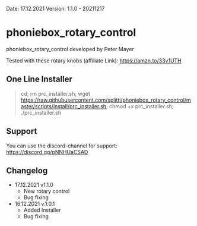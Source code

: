 Date: 17.12.2021
Version: 1.1.0 - 20211217

# phoniebox_rotary_control
phoniebox_rotary_control
developed by Peter Mayer

Tested with these rotary knobs (affiliate Link): <a href="https://amzn.to/33v1UTH" target="_blank">https://amzn.to/33v1UTH</a>

## One Line Installer

> cd; rm prc_installer.sh; wget https://raw.githubusercontent.com/splitti/phoniebox_rotary_control/master/scripts/install/prc_installer.sh; chmod +x prc_installer.sh; ./prc_installer.sh

## Support

You can use the discord-channel for support: <a href="https://discord.gg/pNNHUaCSAD" target="_blank">https://discord.gg/pNNHUaCSAD</a>


## Changelog
- 17.12.2021 v1.1.0
  - New rotary control
  - Bug fixing
- 16.12.2021 v.1.0.1
  - Added Installer
  - Bug fixing